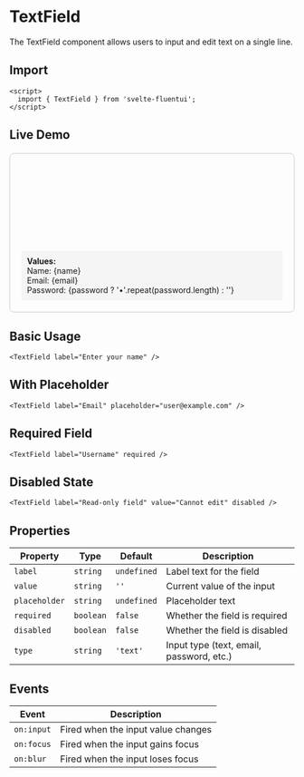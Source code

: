 # TextField

The TextField component allows users to input and edit text on a single line.

## Import

```svelte
<script>
  import { TextField } from 'svelte-fluentui';
</script>
```

## Live Demo

<script>
  import { TextField } from 'svelte-fluentui';

  let name = '';
  let email = '';
  let password = '';
</script>

<div style="padding: 20px; border: 1px solid #ccc; border-radius: 8px; margin: 20px 0;">
  <TextField label="Name" bind:value={name} placeholder="Enter your name" />
  <br><br>
  <TextField label="Email" bind:value={email} type="email" placeholder="user@example.com" />
  <br><br>
  <TextField label="Password" bind:value={password} type="password" placeholder="Password" />
  <br><br>
  <TextField label="Disabled Field" value="Cannot edit" disabled />
  <br><br>
  <TextField label="Required Field" required />

  <div style="margin-top: 15px; padding: 10px; background: #f5f5f5; border-radius: 4px;">
    <strong>Values:</strong><br>
    Name: {name}<br>
    Email: {email}<br>
    Password: {password ? '•'.repeat(password.length) : ''}
  </div>
</div>

## Basic Usage

```svelte
<TextField label="Enter your name" />
```

## With Placeholder

```svelte
<TextField label="Email" placeholder="user@example.com" />
```

## Required Field

```svelte
<TextField label="Username" required />
```

## Disabled State

```svelte
<TextField label="Read-only field" value="Cannot edit" disabled />
```

## Properties

| Property | Type | Default | Description |
|----------|------|---------|-------------|
| `label` | `string` | `undefined` | Label text for the field |
| `value` | `string` | `''` | Current value of the input |
| `placeholder` | `string` | `undefined` | Placeholder text |
| `required` | `boolean` | `false` | Whether the field is required |
| `disabled` | `boolean` | `false` | Whether the field is disabled |
| `type` | `string` | `'text'` | Input type (text, email, password, etc.) |

## Events

| Event | Description |
|-------|-------------|
| `on:input` | Fired when the input value changes |
| `on:focus` | Fired when the input gains focus |
| `on:blur` | Fired when the input loses focus |